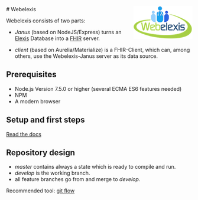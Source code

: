 <img align="right" src="docs/webelexis_small.png">
# Webelexis

Webelexis consists of two parts:

* _Janus_ (based on NodeJS/Express) turns an [Elexis](http://www.elexis.ch/ungrad) Database into a [FHIR](https://www.hl7.org/fhir/) server.

* _client_ (based on Aurelia/Materialize) is a FHIR-Client, which can, among others, use the Webelexis-Janus server as its data source.


## Prerequisites

* Node.js Version 7.5.0 or higher (several ECMA ES6 features needed)
* NPM
* A modern browser

## Setup and first steps

[Read the docs](http://webelexis.readthedocs.io/de/latest/firststeps.html)

## Repository design

* _master_ contains always a state which is ready to compile and run.
* _develop_ is the working branch.
* all feature branches go from and merge to _develop_.

Recommended tool: [git flow](http://jeffkreeftmeijer.com/2010/why-arent-you-using-git-flow/)


